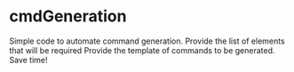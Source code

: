 # cmdGeneration
Simple code to automate command generation.
Provide the list of elements that will be required
Provide the template of commands to be generated.
Save time!
